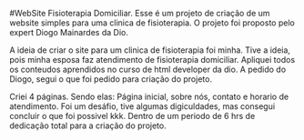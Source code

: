 #WebSite Fisioterapia Domiciliar.
Esse é um projeto de criação de um website simples para uma clinica de fisioterapia. O projeto foi proposto pelo expert Diogo Mainardes da Dio.

A ideia de criar o site para um clinica de fisioterapia foi minha. Tive a ideia, pois minha esposa faz atendimento de fisioterapia domiciliar. 
Apliquei todos os conteudos aprendidos no curso de html developer da dio. A pedido do Diogo, segui o que foi pedido para  criação do projeto.

Criei 4 páginas. Sendo elas: Página inicial, sobre nós, contato e horario de atendimento. 
Foi um desáfio, tive algumas digiculdades, mas consegui concluir o que foi possivel kkk. Dentro de um periodo de 6 hrs de dedicação total para a criação do projeto.


